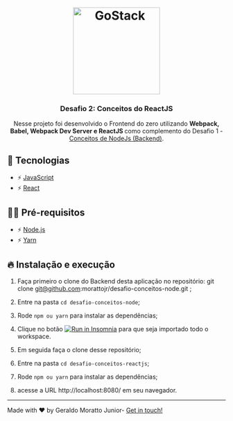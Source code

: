 <h1 align="center">
    <img alt="GoStack" src="https://rocketseat-cdn.s3-sa-east-1.amazonaws.com/bootcamp-header.png" width="200px" />
</h1>

<h3 align="center">Desafio 2: Conceitos do ReactJS</h3>

<p align="center">Nesse projeto foi desenvolvido o Frontend do zero utilizando <strong>Webpack, Babel, Webpack Dev Server e ReactJS
</strong> como complemento do Desafio 1 - <a href="https://github.com/morattojr/desafio-conceitos-node">Conceitos de NodeJs (Backend)</a>.</p>

## 🚀 Tecnologias

- ⚡ [JavaScript](https://skylab.rocketseat.com.br/journey/starter)
- ⚡ [React](https://pt-br.reactjs.org/)


## ✋🏻 Pré-requisitos

- ⚡ [Node.js](https://nodejs.org/en/)
- ⚡ [Yarn](https://yarnpkg.com/pt-BR/docs/install)

## 🔥 Instalação e execução

1. Faça primeiro o clone do Backend desta aplicação no repositório: git clone git@github.com:morattojr/desafio-conceitos-node.git ;
2. Entre na pasta `cd desafio-conceitos-node`;
3. Rode `npm ou yarn` para instalar as dependências;
4. Clique no botão <a href="https://insomnia.rest/run/?label=Conceitos%20NodeJs&uri=https%3A%2F%2Fraw.githubusercontent.com%2Fmorattojr%2Fdesafio-conceitos-node%2Fmaster%2FInsomnia_2020-04-21.json" target="_blank"><img src="https://insomnia.rest/images/run.svg" alt="Run in Insomnia"></a> para que seja importado todo o workspace.

5. Em seguida faça o clone desse repositório;
6. Entre na pasta `cd desafio-conceitos-reactjs`;
7. Rode `npm ou yarn` para instalar as dependências;
8. acesse a URL http://localhost:8080/ em seu navegador.


---

<p>Made with ♥ by Geraldo Moratto Junior- <a href="https://www.linkedin.com/in/geraldo-moratto-junior/" target="_blank" rel="nofollow">Get in touch!</a></p>
